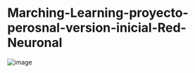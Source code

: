 # Marching-Learning-proyecto-perosnal-version-inicial-Red-Neuronal

![image](https://github.com/user-attachments/assets/24a5b841-d4c2-4aaf-8b43-6f95db48ca5e)
